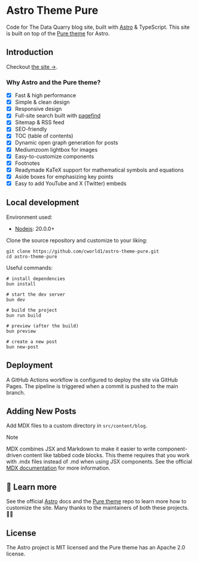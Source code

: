 # Astro Theme Pure

Code for The Data Quarry blog site, built with [Astro](https://astro.build/) & TypeScript. This site is built on top of the [Pure theme](https://github.com/cworld1/astro-theme-pure) for Astro.

## Introduction

Checkout [the site →](https://thedataquarry.com/).

### Why Astro and the Pure theme?

- [x] Fast & high performance
- [x] Simple & clean design
- [x] Responsive design
- [x] Full-site search built with [pagefind](https://pagefind.app/)
- [x] Sitemap & RSS feed
- [x] SEO-friendly
- [x] TOC (table of contents)
- [x] Dynamic open graph generation for posts
- [x] Mediumzoom lightbox for images
- [x] Easy-to-customize components
- [x] Footnotes
- [x] Readymade KaTeX support for mathematical symbols and equations
- [x] Aside boxes for emphasizing key points
- [x] Easy to add YouTube and X (Twitter) embeds

## Local development

Environment used:

- [Nodejs](https://nodejs.org/): 20.0.0+

Clone the source repository and customize to your liking:

```shell
git clone https://github.com/cworld1/astro-theme-pure.git
cd astro-theme-pure
```

Useful commands:

```shell
# install dependencies
bun install

# start the dev server
bun dev

# build the project
bun run build

# preview (after the build)
bun preview

# create a new post
bun new-post
```

## Deployment

A GitHub Actions workflow is configured to deploy the site via GitHub Pages. The pipeline is triggered when a commit is pushed to the main branch.

## Adding New Posts
Add MDX files to a custom directory in `src/content/blog`.

> [!NOTE]
> MDX combines JSX and Markdown to make it easier to write component-driven content like tabbed code blocks. This theme requires that you work with .mdx files instead of .md when using JSX components. See the official [MDX documentation](https://mdxjs.com/) for more information.

## 👀 Learn more

See the official [Astro](https://docs.astro.build/en/getting-started/) docs and the [Pure theme](https://github.com/cworld1/astro-theme-pure) repo to learn more how to customize the site. Many
thanks to the maintainers of both these projects. 🫶🏼

## License

The Astro project is MIT licensed and the Pure theme has an Apache 2.0 license.
